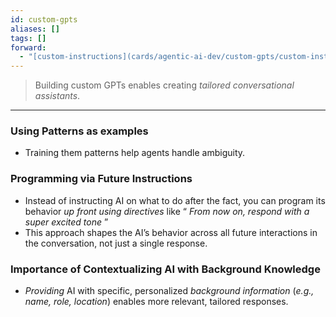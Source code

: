```yaml
---
id: custom-gpts
aliases: []
tags: []
forward:
  - "[custom-instructions](cards/agentic-ai-dev/custom-gpts/custom-instructions.md)"
---
```


> Building custom GPTs enables creating _tailored conversational assistants_.

---

### Using Patterns as examples

- Training them patterns help agents handle ambiguity.

### Programming via **Future Instructions**

- Instead of instructing AI on what to do after the fact, you can program its behavior _up front using directives_ like “ _From now on, respond with a super excited tone_ ”
- This approach shapes the AI’s behavior across all future interactions in the conversation, not just a single response.

### Importance of Contextualizing AI with **Background Knowledge**

- _Providing_ AI with specific, personalized _background information_ (_e.g., name, role, location_) enables more relevant, tailored responses.
